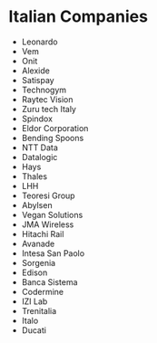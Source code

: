 # Italian Companies
* Leonardo
* Vem
* Onit
* Alexide
* Satispay
* Technogym
* Raytec Vision
* Zuru tech Italy
* Spindox
* Eldor Corporation
* Bending Spoons
* NTT Data
* Datalogic
* Hays
* Thales
* LHH
* Teoresi Group
* Abylsen
* Vegan Solutions
* JMA Wireless
* Hitachi Rail
* Avanade
* Intesa San Paolo
* Sorgenia
* Edison
* Banca Sistema
* Codermine
* IZI Lab
* Trenitalia
* Italo
* Ducati
